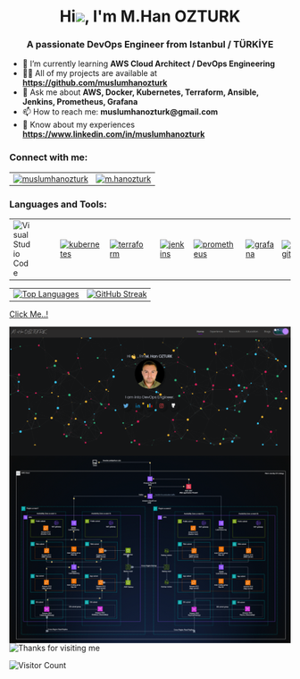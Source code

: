 <p align="center">
    <h1 align="center">Hi<a href="https://www.gautamkrishnar.com/"><img src="https://media.giphy.com/media/hvRJCLFzcasrR4ia7z/giphy.gif" width="5%"></a>, I'm M.Han OZTURK</h1>
</p>

<p align="center">
    <h3 align="center">A passionate DevOps Engineer from Istanbul / TÜRKİYE</h3>
</p>


- 🌱 I’m currently learning __AWS Cloud Architect / DevOps Engineering__
- 👨‍💻 All of my projects are available at __https://github.com/muslumhanozturk__
- 💬 Ask me about __AWS, Docker, Kubernetes, Terraform, Ansible, Jenkins, Prometheus, Grafana__
- 📫 How to reach me: __muslumhanozturk@gmail.com__
- 📄 Know about my experiences __https://www.linkedin.com/in/muslumhanozturk__



<h3 align="left">Connect with me:</h3>
<table>
  <tr>
    <td>
      <a href="https://linkedin.com/in/muslumhanozturk" title="Linkedin" target="_blank">
        <img src="https://raw.githubusercontent.com/rahuldkjain/github-profile-readme-generator/master/src/images/icons/Social/linked-in-alt.svg" alt="muslumhanozturk" height="30" width="40" />
      </a>
    </td>
    <td>
      <a href="https://instagram.com/m.hanozturk" title="Instagram" target="_blank">
        <img src="https://raw.githubusercontent.com/rahuldkjain/github-profile-readme-generator/master/src/images/icons/Social/instagram.svg" alt="m.hanozturk" height="30" width="40" />
      </a>
    </td>
  </tr>
</table>







<h3 align="left">Languages and Tools:</h3>
<p align="left">
  <table>
  <tr>
    <td>
      <img align="left" alt="Visual Studio Code" title="Visual Studio Code" width="32px" src="https://cdn.jsdelivr.net/gh/devicons/devicon/icons/vscode/vscode-original.svg" style="padding-right:10px;" />
    </td>
    <td>
      <a href="https://aws.amazon.com" title="AWS" target="_blank" rel="noreferrer">
        <img src="https://raw.githubusercontent.com/devicons/devicon/master/icons/amazonwebservices/amazonwebservices-original.svg" alt="aws" width="45" height="45"/>
      </a>
    </td>
    <td>
      <a href="https://www.docker.com/" title="Docker" target="_blank" rel="noreferrer">
        <img src="https://raw.githubusercontent.com/devicons/devicon/master/icons/docker/docker-original-wordmark.svg" alt="docker" width="44" height="44"/>
      </a>
    </td>
    <td>
      <a href="https://kubernetes.io" title="Kubernetes" target="_blank" rel="noreferrer">
        <img src="https://www.vectorlogo.zone/logos/kubernetes/kubernetes-icon.svg" alt="kubernetes" width="40" height="40"/>
      </a>
    </td>
    <td>
      <a href="https://www.terraform.io/" title="Terraform" target="_blank" rel="noreferrer">
        <img src="https://www.vectorlogo.zone/logos/terraformio/terraformio-icon.svg" alt="terraform" width="40" height="40"/>
      </a>
    </td>
    <td>
      <a href="https://www.ansible.com/" title="Ansible" target="_blank" rel="noreferrer">
        <img src="https://raw.githubusercontent.com/devicons/devicon/master/icons/ansible/ansible-original.svg" alt="ansible" width="40" height="40"/>
      </a>
    </td>
    <td>
      <a href="https://www.jenkins.io/" title="Jenkins" target="_blank" rel="noreferrer">
        <img src="https://www.vectorlogo.zone/logos/jenkins/jenkins-icon.svg" alt="jenkins" width="40" height="40"/>
      </a>
    </td>
    <td>
      <a href="https://prometheus.io/" title="Prometheus" target="_blank" rel="noreferrer">
        <img src="https://www.vectorlogo.zone/logos/prometheusio/prometheusio-icon.svg" alt="prometheus" width="40" height="40"/>
      </a>
    </td>
    <td>
      <a href="https://grafana.com/" title="Grafana" target="_blank" rel="noreferrer">
        <img src="https://www.vectorlogo.zone/logos/grafana/grafana-icon.svg" alt="grafana" width="40" height="40"/>
      </a>
    </td>
    <td>
      <a href="https://git-scm.com/" title="Git" target="_blank" rel="noreferrer">
        <img src="https://www.vectorlogo.zone/logos/git-scm/git-scm-icon.svg" alt="git" width="40" height="40"/>
      </a>
    </td>
    <td>
      <a href="https://github.com/" title="GitHub" target="_blank" rel="noreferrer">
        <img src="https://www.vectorlogo.zone/logos/github/github-icon.svg" alt="github" width="40" height="40"/>
      </a>
    </td>
    <td>
      <a href="https://www.linux.org/" title="Linux" target="_blank" rel="noreferrer">
        <img src="https://raw.githubusercontent.com/devicons/devicon/master/icons/linux/linux-original.svg" alt="linux" width="40" height="40"/>
      </a>
    </td>
    <td>
      <a href="https://www.vectorlogo.zone/logos/ubuntu/ubuntu-icon.svg" title="Ubuntu" target="_blank" rel="noreferrer">
        <img src="https://www.vectorlogo.zone/logos/ubuntu/ubuntu-icon.svg" alt="ubuntu" width="40" height="40"/>
      </a>
    </td>
    <td>
        <a href="https://www.python.org" title="Python" target="_blank" rel="noreferrer"> <img src="https://raw.githubusercontent.com/devicons/devicon/master/icons/python/python-original.svg" alt="python" width="40" height="40"/> 
      </a>
    </td>
  </tr>
</table>
</p>


<!-- <img width="350" align="right" alt="coder.gif" src="coder1.gif" /> -->
<!-- <p align="right">
    <a href="https://git.io/streak-stats">
        <img src="http://github-readme-streak-stats.herokuapp.com?user=muslumhanozturk&theme=dark&background=000000" alt="GitHub Streak">
    </a>
</p> -->

<table>
  <tr>
    <td>
      <a href="https://github.com/anuraghazra/github-readme-stats">
        <img src="https://github-readme-stats.vercel.app/api/top-langs/?username=muslumhanozturk&layout=compact&theme=vision-friendly-dark" alt="Top Languages">
      </a>
    </td>
    <td>
      <a href="https://git.io/streak-stats">
        <img src="http://github-readme-streak-stats.herokuapp.com?user=muslumhanozturk&theme=dark&background=000000" alt="GitHub Streak" width="500" height="200">
      </a>
    </td>
  </tr>
</table>

        
[Click Me..!](https://muslumhanozturk.github.io/my-portfolio/) 


<img width="1200" align="right" alt="index-home-page.png" src="index-home-page.png" />

<!-- [![Top Langs](https://github-readme-stats.vercel.app/api/top-langs/?username=muslumhanozturk&layout=compact&theme=vision-friendly-dark)](https://github.com/anuraghazra/github-readme-stats) -->

<!-- [![GitHub Streak](http://github-readme-streak-stats.herokuapp.com?user=muslumhanozturk&theme=dark&background=000000)](https://git.io/streak-stats) -->


<img width="850" align="center" alt="coder.gif" src="aws.gif" />
<img height="100" alt="Thanks for visiting me" width="100%" src="https://raw.githubusercontent.com/BrunnerLivio/brunnerlivio/master/images/marquee.svg" />  

![Visitor Count](https://profile-counter.glitch.me/muslumhanozturk/count.svg)
